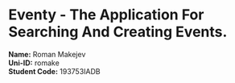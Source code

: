 # Eventy - The Application For Searching And Creating Events.

**Name:** Roman Makejev  
**Uni-ID:** romake  
**Student Code:** 193753IADB
